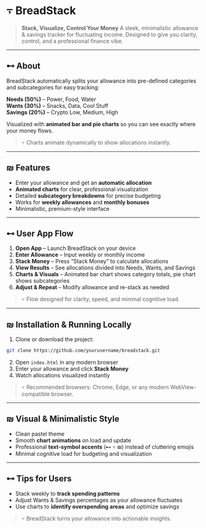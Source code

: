 # ⍪ BreadStack

> **Stack, Visualize, Control Your Money**
> A sleek, minimalistic allowance & savings tracker for fluctuating income. Designed to give you clarity, control, and a professional finance vibe.

---

## ⊷ About

BreadStack automatically splits your allowance into pre-defined categories and subcategories for easy tracking:

**Needs (50%)** – Power, Food, Water  
**Wants (30%)** – Snacks, Data, Cool Stuff  
**Savings (20%)** – Crypto Low, Medium, High

Visualized with **animated bar and pie charts** so you can see exactly where your money flows.  
> ⍪ Charts animate dynamically to show allocations instantly.

---

## ₪ Features

- Enter your allowance and get an **automatic allocation**  
- **Animated charts** for clear, professional visualization  
- Detailed **subcategory breakdowns** for precise budgeting  
- Works for **weekly allowances** and **monthly bonuses**  
- Minimalistic, premium-style interface

---

## ⊷ User App Flow

1. **Open App** – Launch BreadStack on your device  
2. **Enter Allowance** – Input weekly or monthly income  
3. **Stack Money** – Press “Stack Money” to calculate allocations  
4. **View Results** – See allocations divided into Needs, Wants, and Savings  
5. **Charts & Visuals** – Animated bar chart shows category totals, pie chart shows subcategories  
6. **Adjust & Repeat** – Modify allowance and re-stack as needed  

> ⍪ Flow designed for clarity, speed, and minimal cognitive load.

---

## ₪ Installation & Running Locally

1. Clone or download the project:

```bash
git clone https://github.com/yourusername/breadstack.git
```

2. Open `index.html` in any modern browser  
3. Enter your allowance and click **Stack Money**  
4. Watch allocations visualized instantly

> ⍪ Recommended browsers: Chrome, Edge, or any modern WebView-compatible browser.

---

## ₪ Visual & Minimalistic Style

- Clean pastel theme  
- Smooth **chart animations** on load and update  
- Professional **text-symbol accents** (⊷ ⍪ ₪) instead of cluttering emojis  
- Minimal cognitive load for budgeting and visualization

---

## ⊷ Tips for Users

- Stack weekly to **track spending patterns**  
- Adjust Wants & Savings percentages as your allowance fluctuates  
- Use charts to **identify overspending areas** and optimize savings  

> ⍪ BreadStack turns your allowance into actionable insights.

